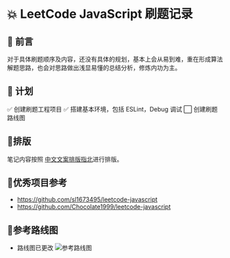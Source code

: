 # 💥 LeetCode JavaScript 刷题记录

## 🎄 前言
对于具体刷题顺序及内容，还没有具体的规划，基本上会从易到难，重在形成算法解题思路，也会对思路做出浅显易懂的总结分析，修炼内功为主。

## 🌱 计划
✅ 创建刷题工程项目
✅ 搭建基本环境，包括 ESLint，Debug 调试
⬜ 创建刷题路线图

## 📃排版
笔记内容按照 [中文文案排版指北](https://mazhuang.org/wiki/chinese-copywriting-guidelines/)进行排版。


## 🎋优秀项目参考
- https://github.com/sl1673495/leetcode-javascript
- https://github.com/Chocolate1999/leetcode-javascript

## 🥕参考路线图
- 路线图已更改
![参考路线图](https://cdn.jsdelivr.net/gh/Orime112/picbed/img/%E7%AE%97%E6%B3%95%E9%A2%98%E5%88%B7%E9%A2%98%E8%B7%AF%E7%BA%BF.png)


